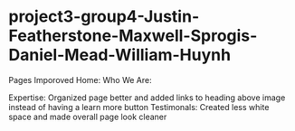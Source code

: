 # project3-group4-Justin-Featherstone-Maxwell-Sprogis-Daniel-Mead-William-Huynh

Pages Imporoved
Home:
Who We Are:

Expertise: Organized page better and added links to heading above image instead of having a learn more button
Testimonals: Created less white space and made overall page look cleaner
